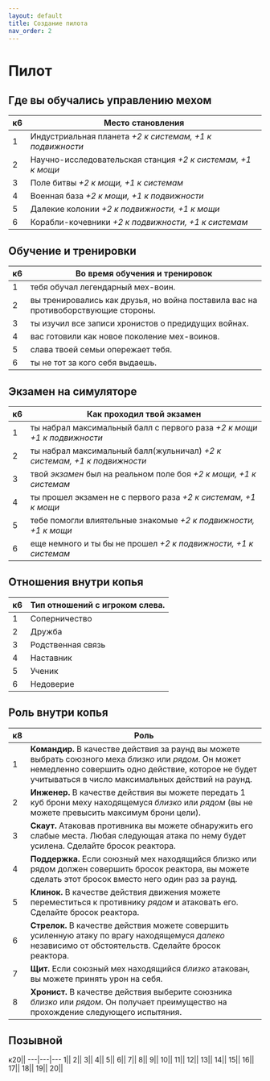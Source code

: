 ```yaml
---
layout: default
title: Создание пилота
nav_order: 2
---
```



# Пилот

## Где вы обучались управлению мехом

к6|Место становления
---|---
1|Индустриальная планета *+2 к системам, +1 к подвижности*
2|Научно-исследовательская станция *+2 к системам, +1 к мощи*
3|Поле битвы *+2 к мощи, +1 к системам*
4|Военная база *+2 к мощи, +1 к подвижности*
5|Далекие колонии *+2 к подвижности, +1 к мощи*
6|Корабли-кочевники *+2 к подвижности, +1 к системам*

## Обучение и тренировки

к6|Во время обучения и тренировок
---|---
1| тебя обучал легендарный мех-воин.
2| вы тренировались как друзья, но война поставила вас на противоборствующие стороны.
3| ты изучил все записи хронистов о предидущих войнах.
4| вас готовили как новое поколение мех-воинов.
5| слава твоей семьи опережает тебя.
6| ты не тот за кого себя выдаешь.


## Экзамен на симуляторе

к6|Как проходил твой экзамен
---|---
1|ты набрал максимальный балл с первого раза *+2 к мощи +1 к подвижности*
2|ты набрал максимальный балл(жульничал) *+2 к системам, +1 к подвижности*
3|твой *экзамен* был на реальном поле боя *+2 к мощи, +1 к системам*
4|ты прошел экзамен не с первого раза *+2 к системам, +1 к мощи* 
5|тебе помогли влиятельные знакомые *+2 к подвижности, +1 к мощи*
6|еще немного и ты бы не прошел *+2 к подвижности, +1 к системам*


## Отношения внутри копья

к6|Тип отношений с игроком слева.
---|---
1|Соперничество
2|Дружба
3|Родственная связь
4|Наставник
5|Ученик
6|Недоверие

## Роль внутри копья

к8 |Роль 
---|---
1|**Командир.** В качестве действия за раунд вы можете выбрать союзного меха *близко* или *рядом*. Он может немедленно совершить одно действие, которое не будет учитываться в число максимальных действий на раунд.
2|**Инженер.** В качестве действия вы можете передать 1 куб брони меху находящемуся *близко* или *рядом* (вы не можете превысить максимум брони цели).
3|**Скаут.** Атаковав противника вы можете обнаружить его слабые места. Любая следующая атака по нему будет усилена. Сделайте бросок реактора.  
4|**Поддержка.** Если союзный мех находящийся близко или рядом должен совершить бросок реактора, вы можете сделать этот бросок вместо него один раз за раунд.
5|**Клинок.** В качестве действия движения можете переместиться к противнику *рядом* и атаковать его. Сделайте бросок реактора.
6|**Стрелок.** В качестве действия можете совершить усиленную атаку по врагу находящемуся *далеко* независимо от обстоятельств. Сделайте бросок реактора.
7|**Щит.** Если союзный мех находящийся *близко* атакован, вы можете принять урон на себя.
8|**Хронист.** В качестве действия выберите союзника *близко* или *рядом*. Он получает преимущество на прохождение следующего испытяния. 

## Позывной

к20||
---|---|---
1||
2||
3||
4||
5||
6||
7||
8||
9||
10||
11||
12||
13||
14||
15||
16||
17||
18||
19||
20||

